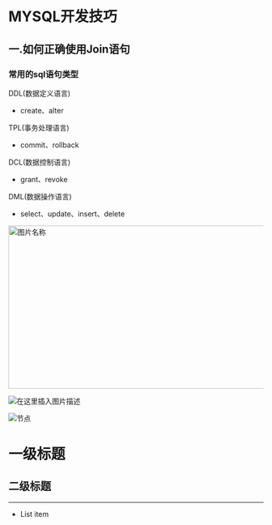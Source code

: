 
# MYSQL开发技巧  


## 一.如何正确使用Join语句


### 常用的sql语句类型

DDL(数据定义语言)

* create、alter
  
TPL(事务处理语言)

* commit、rollback

DCL(数据控制语言)

* grant、revoke

DML(数据操作语言)

* select、update、insert、delete


 <img src="https://img-blog.csdnimg.cn/20201221143134897.png?x-oss-process=image/watermark,type_ZmFuZ3poZW5naGVpdGk,shadow_10,text_aHR0cHM6Ly9ibG9nLmNzZG4ubmV0L3p4bF9MYW5nWWE=,size_16,color_FFFFFF,t_70#pic_center" width = "508" height = "322" alt="图片名称" align=center />


![在这里插入图片描述](https://img-blog.csdnimg.cn/20201221143134897.png?x-oss-process=image/watermark,type_ZmFuZ3poZW5naGVpdGk,shadow_10,text_aHR0cHM6Ly9ibG9nLmNzZG4ubmV0L3p4bF9MYW5nWWE=,size_16,color_FFFFFF,t_70#pic_center)


![节点](https://img-blog.csdnimg.cn/20201221143134897.png?x-oss-process=image/watermark,type_ZmFuZ3poZW5naGVpdGk,shadow_10,text_aHR0cHM6Ly9ibG9nLmNzZG4ubmV0L3p4bF9MYW5nWWE=,size_16,color_FFFFFF,t_70#pic_center)


一级标题
==================

二级标题 
---------------

* * *

* List item

